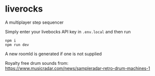 # liverocks

A multiplayer step sequencer

Simply enter your livebocks API key in `.env.local` and then run

```
npm i
npm run dev
```

A new roomId is generated if one is not supplied

Royalty free drum sounds from: https://www.musicradar.com/news/sampleradar-retro-drum-machines-1
